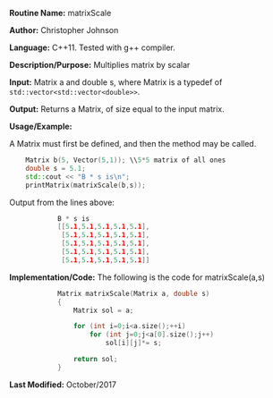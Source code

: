 **Routine Name:** matrixScale

**Author:** Christopher Johnson

**Language:** C++11. Tested with g++ compiler.

**Description/Purpose:** 
Multiplies matrix by scalar

**Input:**
Matrix a and double s, where Matrix is a typedef of `std::vector<std::vector<double>>`.

**Output:**
Returns a Matrix, of size equal to the input matrix.

**Usage/Example:**

A Matrix must first be defined, and then the method may be called.
```C++
    Matrix b(5, Vector(5,1)); \\5*5 matrix of all ones
    double s = 5.1;
    std::cout << "B * s is\n";
    printMatrix(matrixScale(b,s));
```
Output from the lines above:
```c++
			B * s is
			[[5.1,5.1,5.1,5.1,5.1],
			 [5.1,5.1,5.1,5.1,5.1],
			 [5.1,5.1,5.1,5.1,5.1],
			 [5.1,5.1,5.1,5.1,5.1],
			 [5.1,5.1,5.1,5.1,5.1]]
```


**Implementation/Code:** The following is the code for matrixScale(a,s)
```c++
			Matrix matrixScale(Matrix a, double s)
			{
				Matrix sol = a;

				for (int i=0;i<a.size();++i)
					for (int j=0;j<a[0].size();j++)
						sol[i][j]*= s;

				return sol;
			}
```
**Last Modified:** October/2017
